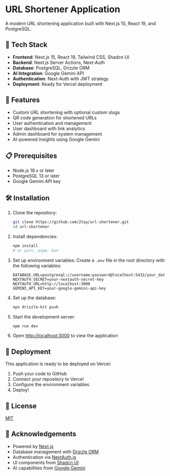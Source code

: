 # URL Shortener Application

A modern URL shortening application built with Next.js 15, React 19, and PostgreSQL.

## 🧰 Tech Stack

- **Frontend**: Next.js 15, React 19, Tailwind CSS, Shadcn UI
- **Backend**: Next.js Server Actions, Next-Auth
- **Database**: PostgreSQL, Drizzle ORM
- **AI Integration**: Google Gemini API
- **Authentication**: Next-Auth with JWT strategy
- **Deployment**: Ready for Vercel deployment

## 🚀 Features

- Custom URL shortening with optional custom slugs
- QR code generation for shortened URLs
- User authentication and management
- User dashboard with link analytics
- Admin dashboard for system management
- AI-powered insights using Google Gemini

## 📋 Prerequisites

- Node.js 18.x or later
- PostgreSQL 13 or later
- Google Gemini API key

## 🛠️ Installation

1. Clone the repository:
   ```bash
   git clone https://github.com/2tay/url-shortener.git
   cd url-shortener
   ```

2. Install dependencies:
   ```bash
   npm install
   # or yarn, pnpm, bun
   ```

3. Set up environment variables:
   Create a `.env` file in the root directory with the following variables:
   ```
   DATABASE_URL=postgresql://username:password@localhost:5432/your_database_name
   NEXTAUTH_SECRET=your-nextauth-secret-key
   NEXTAUTH_URL=http://localhost:3000
   GEMINI_API_KEY=your-google-gemini-api-key
   ```

4. Set up the database:
   ```bash
   npx drizzle-kit push
   ```

5. Start the development server:
   ```bash
   npm run dev
   ```

6. Open [http://localhost:3000](http://localhost:3000) to view the application

## 🚀 Deployment

This application is ready to be deployed on Vercel:

1. Push your code to GitHub
2. Connect your repository to Vercel
3. Configure the environment variables
4. Deploy!

## 📝 License

[MIT](LICENSE)

## 🔗 Acknowledgements

- Powered by [Next.js](https://nextjs.org)
- Database management with [Drizzle ORM](https://orm.drizzle.team)
- Authentication via [NextAuth.js](https://next-auth.js.org)
- UI components from [Shadcn UI](https://ui.shadcn.com)
- AI capabilities from [Google Gemini](https://ai.google.dev)